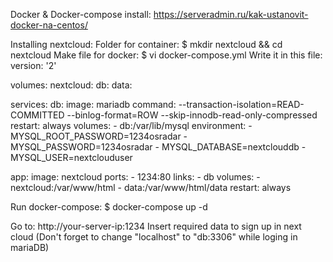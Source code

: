Docker & Docker-compose install:
https://serveradmin.ru/kak-ustanovit-docker-na-centos/

Installing nextcloud: Folder for container:
	$ mkdir nextcloud && cd nextcloud
Make file for docker:
	$ vi docker-compose.yml
Write it in this file:
version: '2'

volumes:
  nextcloud:
  db:
  data:

services:
  db:
    image: mariadb
    command: --transaction-isolation=READ-COMMITTED --binlog-format=ROW --skip-innodb-read-only-compressed
    restart: always
    volumes:
      - db:/var/lib/mysql
    environment:
      - MYSQL_ROOT_PASSWORD=1234osradar
      - MYSQL_PASSWORD=1234osradar
      - MYSQL_DATABASE=nextclouddb
      - MYSQL_USER=nextclouduser

  app:
    image: nextcloud
    ports:
      - 1234:80
    links:
      - db
    volumes:
      - nextcloud:/var/www/html
      - data:/var/www/html/data
    restart: always

Run docker-compose:
  $ docker-compose up -d

Go to:
http://your-server-ip:1234
Insert required data to sign up in next cloud (Don't forget to change "localhost" to "db:3306" while loging in mariaDB)

